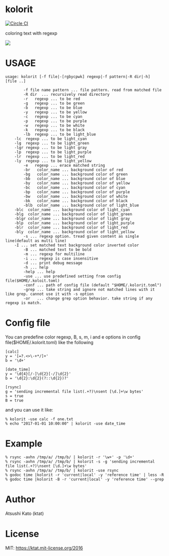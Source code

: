 # kolorit

[![Circle CI](https://circleci.com/gh/ktat/kolorit/tree/master.svg?style=shield)](https://circleci.com/gh/ktat/kolorit/tree/master)

coloring text with regexp

![](https://raw.githubusercontent.com/ktat/kolorit/master/kolorit.gif)

# USAGE

```
usage: kolorit [-f file|-[rgbycpwk] regexp|-f pattern|-R dir|-h]  [file ..]

        -f file name pattern ... file pattern. read from matched file
        -R dir  ... recursively read directory
        -r   regexp ... to be red
        -g   regexp ... to be green
        -b   regexp ... to be blue
        -y   regexp ... to be yellow
        -c   regexp ... to be cyan
        -p   regexp ... to be purple
        -w   regexp ... to be white
        -k   regexp ... to be black
        -lb  regexp ... to be light_blue
	-lc  regexp ... to be light_cyan
	-lg  regexp ... to be light_green
	-lgr regexp ... to be light gray
	-lp  regexp ... to be light_purple
	-lr  regexp ... to be light_red
	-ly  regexp ... to be light_yellow
        -e   regexp ... erace matched string
        -br   color_name ... background color of red
        -bg   color_name ... background color of green
        -bb   color_name ... background color of blue
        -by   color_name ... background color of yellow
        -bc   color_name ... background color of cyan
        -bp   color_name ... background color of purple
        -bw   color_name ... background color of white
        -bk   color_name ... background color of black
        -blb  color_name ... background color of light_blue
	-blc  color_name ... background color of light_cyan
	-blg  color_name ... background color of light_green
	-blgr color_name ... background color of light gray
	-blp  color_name ... background color of light_purple
	-blr  color_name ... background color of light_red
	-bly  color_name ... background color of light_yellow
        -s ... regexp option. tread given content as single line(default as multi line)
	-I ... set matched text background color inverted color
        -B ... matched text to be bold
        -m ... regexp for multiline
        -i ... regexp is case insensitive
        -d ... print debug message
        -h ... help
        -help ... help
        -use ... use predefined setting from config file($HOME/.koloit.toml)
        -conf ... path of config file (default "$HOME/.kolorit.toml")
        -grep ... take string and ignore not matched lines with it like grep. cannot use it with -s option
        -or   ... change grep option behavior. take string if any regexp is match.
```
# Config file

You can predefine color regexp, B, s, m, i and e options in config file($HOME/.kolorit.toml) like the following
```
[calc]
y = '[=?.<>\-+*/]+'
b = '\d+'

[date_time]
y = '\d{4}[/-]\d{2}[-/]\d{2}'
b = '\d{2}:\d{2}(?::\d{2})?'

[rsync]
g = 'sending incremental file list(.+?)\nsent [\d.]+\w bytes' 
s = true
B = true
```

and you can use it like:
```
% kolorit -use calc -f one.txt
% echo "2017-01-01 10:00:00" | kolorit -use date_time
```
# Example

```
% rsync -avhn /tmp/a/ /tmp/b/ | kolorit -r '\w+' -p '\d+'
% rsync -avhn /tmp/a/ /tmp/b/ | kolorit -s -g 'sending incremental file list(.+?)\nsent [\d.]+\w bytes'
% rsync -avhn /tmp/a/ /tmp/b/ | kolorit -use rsync
% godoc time |kolorit -r 'current|local' -y 'reference time' | less -R
% godoc time |kolorit -B -r 'current|local' -y 'reference time' --grep 
```

# Author

Atsushi Kato (ktat)

# License

MIT: https://ktat.mit-license.org/2016